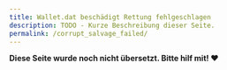 ```yaml
---
title: Wallet.dat beschädigt Rettung fehlgeschlagen
description: TODO - Kurze Beschreibung dieser Seite.
permalink: /corrupt_salvage_failed/
---
```


**Diese Seite wurde noch nicht übersetzt. Bitte hilf mit! ❤**
